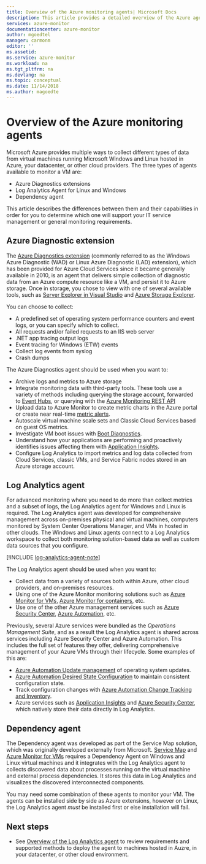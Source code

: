 ```yaml
---
title: Overview of the Azure monitoring agents| Microsoft Docs
description: This article provides a detailed overview of the Azure agents available which support monitoring virtual machines hosted in Azure or hybrid environment.   
services: azure-monitor
documentationcenter: azure-monitor
author: mgoedtel
manager: carmonm
editor: ''
ms.assetid: 
ms.service: azure-monitor
ms.workload: na
ms.tgt_pltfrm: na
ms.devlang: na
ms.topic: conceptual
ms.date: 11/14/2018
ms.author: magoedte
---
```


# Overview of the Azure monitoring agents 
Microsoft Azure provides multiple ways to collect different types of data from virtual machines running Microsoft Windows and Linux hosted in Azure, your datacenter, or other cloud providers. The three types of agents available to monitor a VM are:

* Azure Diagnostics extensions
* Log Analytics Agent for Linux and Windows
* Dependency agent

This article describes the differences between them and their capabilities in order for you to determine which one will support your IT service management or general monitoring requirements.  

## Azure Diagnostic extension
The [Azure Diagnostics extension](../../monitoring-and-diagnostics/azure-diagnostics.md) (commonly referred to as the Windows Azure Diagnostic (WAD) or Linux Azure Diagnostic (LAD) extension), which has been provided for Azure Cloud Services since it became generally available in 2010, is an agent that delivers simple collection of diagnostic data from an Azure compute resource like a VM, and persist it to Azure storage. Once in storage, you chose to view with one of several available tools, such as [Server Explorer in Visual Studio](/visualstudio/azure/vs-azure-tools-storage-resources-server-explorer-browse-manage) and [Azure Storage Explorer](../../vs-azure-tools-storage-manage-with-storage-explorer.md).

You can choose to collect:

* A predefined set of operating system performance counters and event logs, or you can specify which to collect. 
* All requests and/or failed requests to an IIS web server
* .NET app tracing output logs
* Event tracing for Windows (ETW) events 
* Collect log events from syslog  
* Crash dumps 

The Azure Diagnostics agent should be used when you want to:

* Archive logs and metrics to Azure storage
* Integrate monitoring data with third-party tools. These tools use a variety of methods including querying the storage account, forwarded to [Event Hubs](../../event-hubs/event-hubs-about.md), or querying with the [Azure Monitoring REST API](../../monitoring-and-diagnostics/monitoring-rest-api-walkthrough.md)
* Upload data to Azure Monitor to create metric charts in the Azure portal or create near real-time [metric alerts](../../monitoring-and-diagnostics/alert-metric-overview.md). 
* Autoscale virtual machine scale sets and Classic Cloud Services based on guest OS metrics.
* Investigate VM boot issues with [Boot Diagnostics](../../virtual-machines/troubleshooting/boot-diagnostics.md).
* Understand how your applications are performing and proactively identifies issues affecting them with [Application Insights](../../azure-monitor/overview.md).
* Configure Log Analytics to import metrics and log data collected from Cloud Services, classic VMs, and Service Fabric nodes stored in an Azure storage account.

## Log Analytics agent
For advanced monitoring where you need to do more than collect metrics and a subset of logs, the Log Analytics agent for Windows and Linux is required. The Log Analytics agent was developed for comprehensive management across on-premises physical and virtual machines, computers monitored by System Center Operations Manager, and VMs in hosted in other clouds. The Windows and Linux agents connect to a Log Analytics workspace to collect both monitoring solution-based data as well as custom data sources that you configure.

[!INCLUDE [log-analytics-agent-note](../../../../includes/log-analytics-agent-note.md)]

The Log Analytics agent should be used when you want to:

* Collect data from a variety of sources both within Azure, other cloud providers, and on-premises resources. 
* Using one of the Azure Monitor monitoring solutions such as [Azure Monitor for VMs](../../monitoring/../../azure-monitor/insights/vminsights-overview.md?toc=%2fazure%2fmonitoring%2ftoc.json), [Azure Monitor for containers](../../monitoring/../../azure-monitor/insights/container-insights-overview.md?toc=%2fazure%2fmonitoring%2ftoc.json), etc.  
* Use one of the other Azure management services such as [Azure Security Center](../../security-center/security-center-intro.md), [Azure Automation](../../automation/automation-intro.md), etc.

Previously, several Azure services were bundled as the *Operations Management Suite*, and as a result the Log Analytics agent is shared across services including Azure Security Center and Azure Automation.  This includes the full set of features they offer, delivering comprehensive management of your Azure VMs through their lifecycle.  Some examples of this are:

* [Azure Automation Update management](../../automation/automation-update-management.md) of operating system updates.
* [Azure Automation Desired State Configuration](../../automation/automation-dsc-overview.md) to maintain consistent configuration state.
* Track configuration changes with [Azure Automation Change Tracking and Inventory](../../automation/automation-change-tracking.md).
* Azure services such as [Application Insights](https://docs.microsoft.com/azure/application-insights/) and [Azure Security Center](https://docs.microsoft.com/azure/security-center/), which natively store their data directly in Log Analytics.  

## Dependency agent
The Dependency agent was developed as part of the Service Map solution, which was originally developed externally from Microsoft. [Service Map](../../monitoring/service-map.md) and [Azure Monitor for VMs](../../azure-monitor/insights/vminsights-overview.md) requires a Dependency Agent on Windows and Linux virtual machines and it integrates with the Log Analytics agent to collects discovered data about processes running on the virtual machine and external process dependencies. It stores this data in Log Analytics and visualizes the discovered interconnected components.

You may need some combination of these agents to monitor your VM. The agents can be installed side by side as Azure extensions, however on Linux, the Log Analytics agent *must* be installed first or else installation will fail. 

## Next steps

- See [Overview of the Log Analytics agent](../../log-analytics/log-analytics-agent-overview.md) to review requirements and supported methods to deploy the agent to machines hosted in Auzre, in your datacenter, or other cloud environment.

